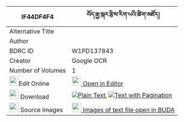 |IF44DF4F4|བོད་རྒྱ་སྐར་རྩིས་རིག་པའི་ཚིག་མཛོད། 
| --- | --- 
|Alternative Title |
|Author | 
|BDRC ID | W1PD137843
|Creator | Google OCR
|Number of Volumes| 1
|<img width="25" src="https://img.icons8.com/color/25/000000/edit-property.png">Edit Online| [<img width="25" src="https://avatars.githubusercontent.com/u/45091458?s=200&v=4"> Open in Editor](http://editor.openpecha.org/IF44DF4F4)
|<img width="25" src="https://img.icons8.com/fluent/48/000000/download-2.png"/>  Download | [![](https://img.icons8.com/color/20/000000/txt.png)Plain Text](https://github.com/Openpecha/IF44DF4F4/releases/download/v2/bo_gyakar_tsirigpa_i_tsikdzo_plain_IF44DF4F4.zip), [![](https://img.icons8.com/color/20/000000/txt.png)Text with Pagination](https://github.com/Openpecha/IF44DF4F4/releases/download/v2/bo_gyakar_tsirigpa_i_tsikdzo_pages_IF44DF4F4.zip)
|<img width="25" src="https://img.icons8.com/plasticine/100/000000/pictures-folder.png"/>  Source Images | [<img width="25" src="https://library.bdrc.io/icons/BUDA-small.svg"> Images of text file open in BUDA](https://library.bdrc.io/show/bdr:W1PD137843)